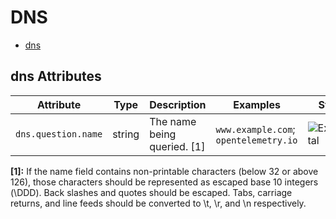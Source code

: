 
<!--- Hugo front matter used to generate the website version of this page:
--->

# DNS

- [dns](#dns)


## dns Attributes

| Attribute  | Type | Description  | Examples  | Stability |
|---|---|---|---|---|
| `dns.question.name` | string | The name being queried. [1] | `www.example.com`; `opentelemetry.io` | ![Experimental](https://img.shields.io/badge/-experimental-blue) |


**[1]:** If the name field contains non-printable characters (below 32 or above 126), those characters should be represented as escaped base 10 integers (\DDD). Back slashes and quotes should be escaped. Tabs, carriage returns, and line feeds should be converted to \t, \r, and \n respectively.


